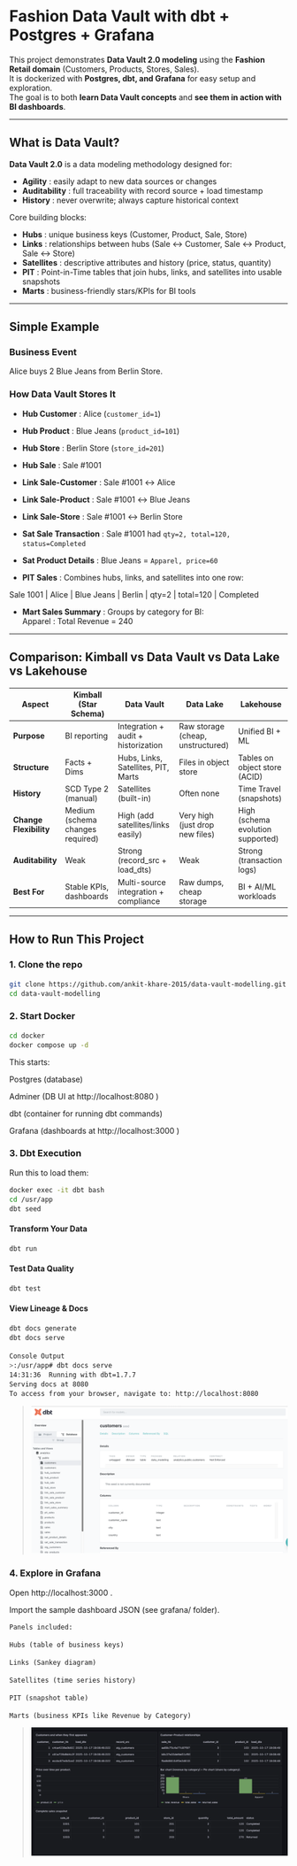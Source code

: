#  Fashion Data Vault with dbt + Postgres + Grafana

This project demonstrates **Data Vault 2.0 modeling** using the **Fashion Retail domain** (Customers, Products, Stores, Sales).  
It is dockerized with **Postgres, dbt, and Grafana** for easy setup and exploration.  
The goal is to both **learn Data Vault concepts** and **see them in action with BI dashboards**.

---

##  What is Data Vault?

**Data Vault 2.0** is a data modeling methodology designed for:
- **Agility** : easily adapt to new data sources or changes
- **Auditability** : full traceability with record source + load timestamp
- **History** : never overwrite; always capture historical context

Core building blocks:
- **Hubs** : unique business keys (Customer, Product, Sale, Store)  
- **Links** : relationships between hubs (Sale <-> Customer, Sale <-> Product, Sale <-> Store)  
- **Satellites** : descriptive attributes and history (price, status, quantity)  
- **PIT** : Point-in-Time tables that join hubs, links, and satellites into usable snapshots  
- **Marts** : business-friendly stars/KPIs for BI tools  

---

##  Simple Example

### Business Event
 Alice buys  2 Blue Jeans from  Berlin Store.

### How Data Vault Stores It
- **Hub Customer** : Alice (`customer_id=1`)  
- **Hub Product** : Blue Jeans (`product_id=101`)  
- **Hub Store** : Berlin Store (`store_id=201`)  
- **Hub Sale** : Sale #1001  

- **Link Sale-Customer** : Sale #1001 ↔ Alice  
- **Link Sale-Product** : Sale #1001 ↔ Blue Jeans  
- **Link Sale-Store** : Sale #1001 ↔ Berlin Store  

- **Sat Sale Transaction** : Sale #1001 had `qty=2, total=120, status=Completed`  
- **Sat Product Details** : Blue Jeans = `Apparel, price=60`  

- **PIT Sales** : Combines hubs, links, and satellites into one row:  


Sale 1001 | Alice | Blue Jeans | Berlin | qty=2 | total=120 | Completed


- **Mart Sales Summary** : Groups by category for BI:  
Apparel : Total Revenue = 240


---

## Comparison: Kimball vs Data Vault vs Data Lake vs Lakehouse

| Aspect | **Kimball (Star Schema)** | **Data Vault** | **Data Lake** | **Lakehouse** |
|--------|----------------------------|----------------|----------------|----------------|
| **Purpose** | BI reporting | Integration + audit + historization | Raw storage (cheap, unstructured) | Unified BI + ML |
| **Structure** | Facts + Dims | Hubs, Links, Satellites, PIT, Marts | Files in object store | Tables on object store (ACID) |
| **History** | SCD Type 2 (manual) | Satellites (built-in) | Often none | Time Travel (snapshots) |
| **Change Flexibility** | Medium (schema changes required) | High (add satellites/links easily) | Very high (just drop new files) | High (schema evolution supported) |
| **Auditability** | Weak | Strong (record_src + load_dts) | Weak | Strong (transaction logs) |
| **Best For** | Stable KPIs, dashboards | Multi-source integration + compliance | Raw dumps, cheap storage | BI + AI/ML workloads |

---

## How to Run This Project

### 1. Clone the repo
```bash
git clone https://github.com/ankit-khare-2015/data-vault-modelling.git
cd data-vault-modelling
```

### 2. Start Docker

```bash
cd docker
docker compose up -d
```

This starts:

Postgres (database)

Adminer (DB UI at http://localhost:8080
)

dbt (container for running dbt commands)

Grafana (dashboards at http://localhost:3000
)

### 3. Dbt Execution

Run this to load them:

```bash
docker exec -it dbt bash
cd /usr/app
dbt seed
```

####  Transform Your Data
```bash
dbt run
```

####  Test Data Quality
```bash
dbt test
```

####  View Lineage & Docs
```bash
dbt docs generate
dbt docs serve

Console Output
>:/usr/app# dbt docs serve
14:31:36  Running with dbt=1.7.7
Serving docs at 8080
To access from your browser, navigate to: http://localhost:8080
```
> ![Dashboard](docs/dbt-docs.png)

### 4. Explore in Grafana

Open http://localhost:3000
.

Import the sample dashboard JSON (see grafana/ folder).

    Panels included:

    Hubs (table of business keys)

    Links (Sankey diagram)

    Satellites (time series history)

    PIT (snapshot table)

    Marts (business KPIs like Revenue by Category)

> ![Dashboard](docs/dashboard.png)